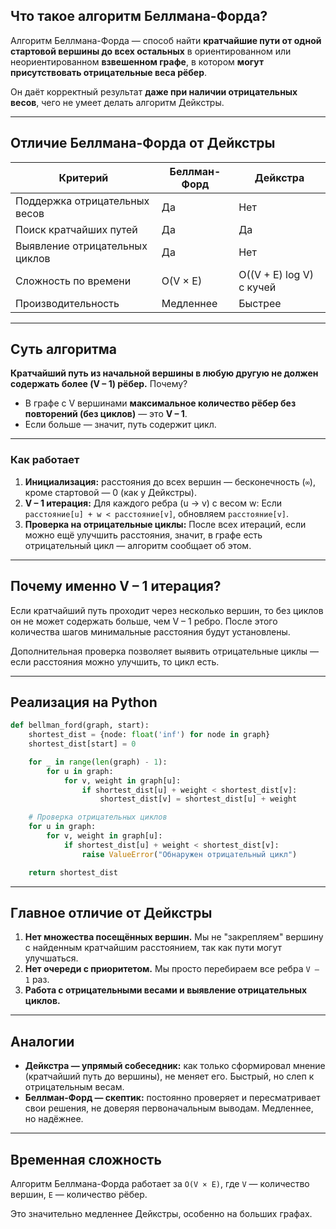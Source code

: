 ## Что такое алгоритм Беллмана-Форда?

Алгоритм Беллмана-Форда — способ найти **кратчайшие пути от одной стартовой вершины до всех остальных** в ориентированном или неориентированном **взвешенном графе**, в котором **могут присутствовать отрицательные веса рёбер**.

Он даёт корректный результат **даже при наличии отрицательных весов**, чего не умеет делать алгоритм Дейкстры.

---

## Отличие Беллмана-Форда от Дейкстры

| Критерий                       | Беллман-Форд | Дейкстра                 |
| ------------------------------ | ------------ | ------------------------ |
| Поддержка отрицательных весов  | Да           | Нет                      |
| Поиск кратчайших путей         | Да           | Да                       |
| Выявление отрицательных циклов | Да           | Нет                      |
| Сложность по времени           | O(V × E)     | O((V + E) log V) с кучей |
| Производительность             | Медленнее    | Быстрее                  |

---

## Суть алгоритма

**Кратчайший путь из начальной вершины в любую другую не должен содержать более (V – 1) рёбер.** Почему?

* В графе с V вершинами **максимальное количество рёбер без повторений (без циклов)** — это **V – 1**.
* Если больше — значит, путь содержит цикл.

---

### Как работает

1. **Инициализация:** расстояния до всех вершин — бесконечность (`∞`), кроме стартовой — 0 (как у Дейкстры).
2. **V – 1 итерация:**
   Для каждого ребра (u → v) с весом w:
   Если `расстояние[u] + w < расстояние[v]`, обновляем `расстояние[v]`.
3. **Проверка на отрицательные циклы:**
   После всех итераций, если можно ещё улучшить расстояния, значит, в графе есть отрицательный цикл — алгоритм сообщает об этом.

---

## Почему именно V – 1 итерация?

Если кратчайший путь проходит через несколько вершин, то без циклов он не может содержать больше, чем V – 1 ребро. После этого количества шагов минимальные расстояния будут установлены.

Дополнительная проверка позволяет выявить отрицательные циклы — если расстояния можно улучшить, то цикл есть.

---

## Реализация на Python


```python
def bellman_ford(graph, start):
    shortest_dist = {node: float('inf') for node in graph}
    shortest_dist[start] = 0

    for _ in range(len(graph) - 1):
        for u in graph:
            for v, weight in graph[u]:
                if shortest_dist[u] + weight < shortest_dist[v]:
                    shortest_dist[v] = shortest_dist[u] + weight

    # Проверка отрицательных циклов
    for u in graph:
        for v, weight in graph[u]:
            if shortest_dist[u] + weight < shortest_dist[v]:
                raise ValueError("Обнаружен отрицательный цикл")

    return shortest_dist
```

---
## Главное отличие от Дейкстры

1. **Нет множества посещённых вершин.** Мы не "закрепляем" вершину с найденным кратчайшим расстоянием, так как пути могут улучшаться.
2. **Нет очереди с приоритетом.** Мы просто перебираем все ребра `V – 1` раз.
3. **Работа с отрицательными весами и выявление отрицательных циклов.**

---

## Аналогии

* **Дейкстра — упрямый собеседник:** как только сформировал мнение (кратчайший путь до вершины), не меняет его. Быстрый, но слеп к отрицательным весам.
* **Беллман-Форд — скептик:** постоянно проверяет и пересматривает свои решения, не доверяя первоначальным выводам. Медленнее, но надёжнее.

---

## Временная сложность

Алгоритм Беллмана-Форда работает за `O(V × E)`, где `V` — количество вершин, `E` — количество рёбер.

Это значительно медленнее Дейкстры, особенно на больших графах.
